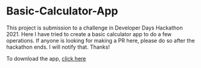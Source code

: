 # Basic-Calculator-App
This project is submission to a challenge in Developer Days Hackathon 2021. Here I have tried to create a basic calculator app to do a few operations. 
If anyone is looking for making a PR here, please do so after the hackathon ends. I will notify that. Thanks!

To download the app, [click here](https://github.com/Sourajeet-Dey/Basic-Calculator-App/releases/download/v0.1-beta/Basic_Calculator.apk)
